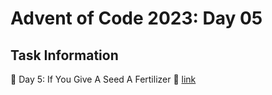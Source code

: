 # Advent of Code 2023: Day 05

## Task Information

🎄 Day 5: If You Give A Seed A Fertilizer 🌱
[link](https://adventofcode.com/2023/day/5)